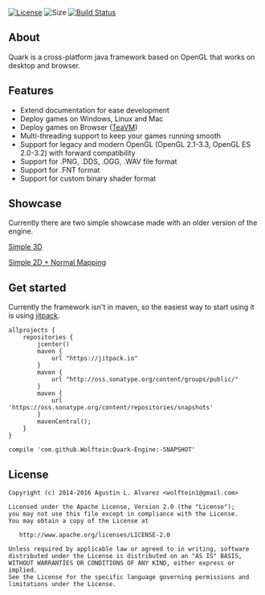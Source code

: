 [![License](https://img.shields.io/badge/license-APACHE-blue.svg)](https://github.com/Wolftein/Quark-Engine/blob/master/LICENSE)
![Size](https://reposs.herokuapp.com/?path=Wolftein/Quark-Engine)
[![Build Status](https://travis-ci.org/Wolftein/Quark-Engine.svg?branch=master)](https://travis-ci.org/Wolftein/Quark-Engine)
 
## About

Quark is a cross-platform java framework based on OpenGL that works on desktop and browser.

## Features
  * Extend documentation for ease development
  * Deploy games on Windows, Linux and Mac
  * Deploy games on Browser ([TeaVM](https://github.com/konsoletyper/teavm))
  * Multi-threading support to keep your games running smooth
  * Support for legacy and modern OpenGL (OpenGL 2.1-3.3, OpenGL ES 2.0-3.2) with forward compatibility
  * Support for .PNG, .DDS, .OGG, .WAV file format
  * Support for .FNT format
  * Support for custom binary shader format
 
## Showcase

Currently there are two simple showcase made with an older version of the engine.

[Simple 3D](http://www.tecno-store.com.ar/LordFers/1/)

[Simple 2D + Normal Mapping](http://www.tecno-store.com.ar/LordFers/2/)

## Get started

Currently the framework isn't in maven, so the easiest way to start using it is using [jitpack](http://jipack.io).

	allprojects {
		repositories {
            jcenter()
            maven {
                url "https://jitpack.io"
            }
            maven {
                url "http://oss.sonatype.org/content/groups/public/"
            }
            maven {
                url 'https://oss.sonatype.org/content/repositories/snapshots'
            }
            mavenCentral();
		}
	}
	
    compile 'com.github.Wolftein:Quark-Engine:-SNAPSHOT'

## License

    Copyright (c) 2014-2016 Agustin L. Alvarez <wolftein1@gmail.com>

    Licensed under the Apache License, Version 2.0 (the "License");
    you may not use this file except in compliance with the License.
    You may obtain a copy of the License at

       http://www.apache.org/licenses/LICENSE-2.0

    Unless required by applicable law or agreed to in writing, software
    distributed under the License is distributed on an "AS IS" BASIS,
    WITHOUT WARRANTIES OR CONDITIONS OF ANY KIND, either express or implied.
    See the License for the specific language governing permissions and
    limitations under the License.